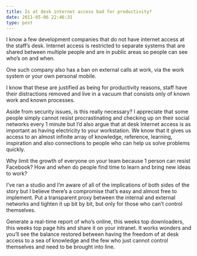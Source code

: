 ```yaml
---
title: Is at desk internet access bad for productivity?
date: 2011-05-06 22:46:31
type: post
---
```

I know a few development companies that do not have internet access at
the staff’s desk. Internet access is restricted to separate systems that
are shared between multiple people and are in public areas so people can
see who’s on and when.

One such company also has a ban on external calls at work, via the work
system or your own personal mobile.

I know that these are justified as being for productivity reasons, staff
have their distractions removed and live in a vacuum that consists only
of known work and known processes.

Aside from security issues, is this really necessary? I appreciate that
some people simply cannot resist procrastinating and checking up on
their social networks every 1 minute but I’d also argue that at desk
Internet access is as important as having electricity to your
workstation. We know that it gives us access to an almost infinite array
of knowledge, reference, learning, inspiration and also connections to
people who can help us solve problems quickly.

Why limit the growth of everyone on your team because 1 person can
resist Facebook? How and when do people find time to learn and bring new
ideas to work?

I’ve ran a studio and I’m aware of all of the implications of both sides
of the story but I believe there’s a compromise that’s easy and almost
free to implement. Put a transparent proxy between the internal and
external networks and tighten it up bit by bit, but only for those who
can’t control themselves.

Generate a real-time report of who’s online, this weeks top downloaders,
this weeks top page hits and share it on your intranet. It works wonders
and you’ll see the balance restored between having the freedom of at
desk access to a sea of knowledge and the few who just cannot control
themselves and need to be brought into line.

